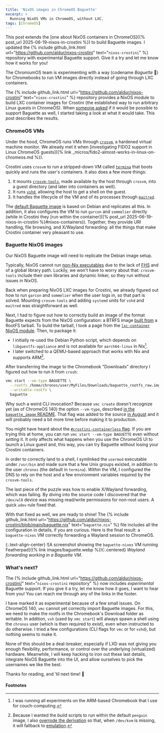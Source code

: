 ```yaml
---
title: 'NixOS images in ChromeOS Baguette'
excerpt: >
  Running NixOS VMs in ChromeOS, without LXC.
tags: [ChromeOS]
---
```


<div class="hint" markdown="1">

  This post extends the [one about NixOS containers in ChromeOS]({% post_url
  2025-06-19-nixos-in-crostini %}) to build Baguette images. I updated the {%
  include github_link.html url="https://github.com/aldur/nixos-crostini"
  text="`nixos-crostini`" %} repository with experimental Baguette support.
  Give it a try and let me know how it works for you!

</div>

The ChromiumOS team is experimenting with a way (codename _Baguette_ 🥖) for
Chromebooks to run VM images directly instead of going through LXC containers.

The {% include github_link.html url="https://github.com/aldur/nixos-crostini"
text="`nixos-crostini`" %} repository provides a NixOS module to build LXC
container images for Crostini (the established way to run arbitrary Linux
guests in ChromeOS). When [someone asked][0] if it would be possible to support
Baguette as well, I started taking a look at what it would take. This post 
describes the results.

### ChromeOS VMs

Under the hood, ChromeOS runs VMs through [`crosvm`][1], a hardened virtual
machine monitor. We already met it when [investigating FIDO2 support in Linux
ChromeOS guests]({% link _micros/fido2-almost-works-in-linux-on-chromeos.md
%}).

Crostini uses `crosvm` to run a stripped-down VM called [`termina`][2] that
boots quickly and runs the user's containers. It also does a few more things:

1. It mounts [`crosvm-tools`][5], made available by the host through `crosvm`,
   into a guest directory (and later into containers as well).
1. It runs [`vshd`][3], allowing the host to get a shell on the guest.
1. It handles the lifecycle of the VM and of its processes through
   [`maitred`][4].

The [default Baguette image][7] is based on Debian and replicates all this. In
addition, it also configures the VM to run `garcon` and `sommelier` directly
(while in Crostini they [run within the container]({% post_url
2025-06-19-nixos-in-crostini %}#nixos-containers)). Together, they provide URI
handling, file browsing, and X/Wayland forwarding: all the things that make
Crostini container very pleasant to use.

### Baguette NixOS images

Our NixOS Baguette image will need to replicate the Debian image setup.

Typically, NixOS cannot run [non-Nix executables][8] due to the lack of
[FHS][9] and of a global library path. Luckily, we won't have to worry about
that: `crosvm-tools` include their own libraries and dynamic linker, so they
run without issues in NixOS.

Back when preparing NixOS LXC images for Crostini, we already figured out how
to run `garcon` and `sommelier` when the user logs in, so that part is solved.
Mounting `crosvm-tools` and adding `systemd` units for `vshd` and `maitred` was
straightforward as well.

Next, I had to figure out how to correctly build an image of the format
Baguette expects from the NixOS configuration: a BTRFS image [built from][10] a
RootFS tarball. To build the tarball, I took a page from the [`lxc-container`
NixOS module][11]. Then, to package it: 

- I initially re-used the Debian Python script, which depends on
  `libguestfs-appliance` and is not available for `aarch64-linux` in Nix[^arm].
- I later switched to a QEMU-based approach that works with Nix and supports
  ARM[^kvm].

[^arm]: I was running all experiments on the ARM-based Chromebook that I use
    for couch-computing.

[^kvm]: Because I wanted the build scripts to run within the default `penguin`
    image, I also [overrode the derivation][12] so that, when `/dev/kvm` is
    missing, it will fallback to [emulation][13].

After transferring the image to the Chromebook "Downloads" directory I figured
out how to run it from `crosh`:

```bash
vmc start --vm-type BAGUETTE \
  --rootfs /home/chronos/user/MyFiles/Downloads/baguette_rootfs_raw.img \
  --writable-rootfs \
  baguette
```


<div class="todo" markdown="1">

  Why such a weird CLI invocation? Because `vmc create` doesn't recognize yet (as
  of ChromeOS 140) the option `--vm-type`, described [in the `baguette_image`
  README][14]. That flag was added to the source [in August][15] and it will
  probably need a bit more time before making it to production.

</div>

<div class="hint" markdown="1">

  You might have heard about the [`#crostini-containerless` flag][16]. If you
  are trying this at home, you can run `vmc start --vm-type BAGUETTE` even
  without _setting_ it. It only affects what happens when you use the ChromeOS
  UI to launch a Linux guest and, this way, you can try Baguette without
  losing your Crostini containers.

</div>

In order to correctly land to a shell, I symlinked the `usermod` executable
under `/usr/bin` and made sure that a few Unix groups existed, in addition to
the user `chronos` (the default in `termina`). _Within_ the VM, I configured
the DNS to rely on the host and a few environment variables required by the
`crosvm-tools`.

The last piece of the puzzle was how to enable X/Wayland forwarding, which was
failing. By diving into the source code I discovered that the `/dev/wl0` device
was missing read/write permissions for non-root users. A quick `udev` rule
fixed that.

With that fixed as well, we are ready to shine! The {% include github_link.html
url="https://github.com/aldur/nixos-crostini/blob/main/baguette.nix"
text="`baguette.nix`" %} file includes all the configuration in details, if you
are curious. Here is the final result: a `baguette-nixos` VM correctly
forwarding a Wayland session to ChromeOS.

{:.text-align-center}
![A screenshot showing the `baguette-nixos` VM running Featherpad]({% link images/baguette.webp %}){:.centered}
_Wayland forwarding working in a Baguette VM._

### What's next?

The {% include github_link.html url="https://github.com/aldur/nixos-crostini/"
text="`nixos-crostini` repository" %} now includes _experimental_ Baguette
support. If you give it a try, let me know how it goes, I want to hear from
you! You can reach me through any of the links in the footer.

I have marked it as experimental because of a few small issues. On ChromeOS
140, `vmc` cannot yet correctly import Baguette images. For this, we need to
make the rootfs in the Chromebook's Download folder as writable. In addition,
`vsh` (used by `vmc start`) will always spawn a shell using the `chronos` user
(which is then required to exist), even when instructed to do otherwise. I
tried a few configurations (CLI flags for `vmc` or for `vshd`), but nothing
seems to make it. 

None of this should be a deal-breaker, especially if LXD was not giving you
enough flexibility, performance, or control over the underlying (virtualized)
hardware. Meanwhile, I will keep hacking to iron out these last details,
integrate NixOS Baguette into the UI, and allow ourselves to pick the usernames
we like the best.

Thanks for reading, and 'til next time! 👋

#### Footnotes


[0]: https://github.com/aldur/nixos-crostini/issues/1
[1]: https://crosvm.dev/book/devices/virtual_u2f.html
[2]: https://chromium.googlesource.com/chromiumos/overlays/board-overlays/+/HEAD/project-termina/
[3]: https://chromium.googlesource.com/chromiumos/platform2/+/HEAD/vm_tools/vsh
[4]: https://chromium.googlesource.com/chromiumos/platform2/+/HEAD/vm_tools/docs/init.md
[5]: https://chromium.googlesource.com/chromiumos/containers/cros-container-guest-tools/+/refs/heads/main
[6]: https://source.chromium.org/chromiumos/chromiumos/codesearch/+/main:src/platform2/vm_tools/baguette_image/
[7]: https://source.chromium.org/chromiumos/chromiumos/codesearch/+/main:src/platform2/vm_tools/baguette_image/src/setup_in_guest.sh
[8]: https://nix.dev/guides/faq.html#how-to-run-non-nix-executables
[9]: https://refspecs.linuxfoundation.org/FHS_3.0/fhs/index.html
[10]: https://source.chromium.org/chromiumos/chromiumos/codesearch/+/main:src/platform2/vm_tools/baguette_image/src/generate_disk_image.py
[11]: https://github.com/aldur/nixpkgs/blob/7271a39b1cd7d9b6799399dc2fbf1d5a6f16edea/nixos/modules/virtualisation/lxc-container.nix#L67
[12]: https://github.com/aldur/nixos-crostini/blob/2e3318ec0f72d775a22c35929887f93f1f17dbd7/baguette.nix#L236-L237
[13]: https://www.qemu.org/docs/master/devel/index-tcg.html
[14]: https://chromium.googlesource.com/chromiumos/platform2/+/HEAD/vm_tools/baguette_image?autodive=0
[15]: https://chromium.googlesource.com/chromiumos/platform2/+/9a972c766c7
[16]: https://chromium.googlesource.com/chromium/src/+/0d439926c092142a02d96d38cfbb6a68044f2382
